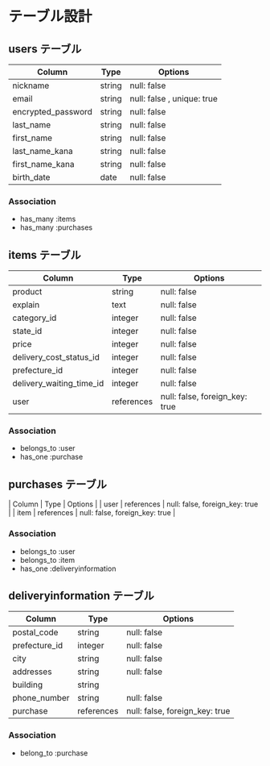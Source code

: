 # テーブル設計

## users テーブル

| Column             | Type   | Options                   |
| ------------------ | ------ | ------------------------- |
| nickname           | string | null: false               |
| email              | string | null: false , unique: true|
| encrypted_password | string | null: false               |
| last_name          | string | null: false               |
| first_name         | string | null: false               |
| last_name_kana     | string | null: false               |
| first_name_kana    | string | null: false               |
| birth_date         | date   | null: false               |

### Association

- has_many :items
- has_many :purchases

## items テーブル
| Column                   | Type       | Options                        |
| ------------------------ | ---------- | ------------------------------ |
| product                  | string     | null: false                    |
| explain                  | text       | null: false                    |
| category_id              | integer    | null: false                    |
| state_id                 | integer    | null: false                    |
| price                    | integer    | null: false                    |
| delivery_cost_status_id  | integer    | null: false                    |
| prefecture_id            | integer    | null: false                    |
| delivery_waiting_time_id | integer    | null: false                    |
| user                     | references | null: false, foreign_key: true |


### Association

- belongs_to :user
- has_one :purchase


## purchases テーブル
| Column            | Type       | Options                        |
| user              | references | null: false, foreign_key: true |
| item              | references | null: false, foreign_key: true |
### Association

- belongs_to :user
- belongs_to :item
- has_one :deliveryinformation


## deliveryinformation テーブル
| Column                | Type        | Options                        |
| ------------------    | ----------  | ------------------------------ |
| postal_code           | string      | null: false                    |
| prefecture_id         | integer     | null: false                    |
| city                  | string      | null: false                    |
| addresses             | string      | null: false                    |
| building              | string      |                                |
| phone_number          | string      | null: false                    |
| purchase              | references  | null: false, foreign_key: true |

### Association

- belong_to :purchase
